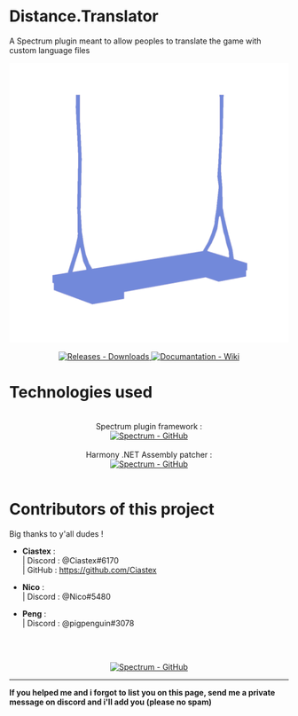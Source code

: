 # Distance.Translator
A Spectrum plugin meant to allow peoples to translate the game with custom language files

![Repository logo](logo.png "Repository logo")

<p align="center">
  <a href="https://github.com/REHERC/Distance.Translator/releases">
    <img src="https://img.shields.io/badge/Releases-Downloads-4BC51D.svg" alt="Releases - Downloads" />
  </a>
  <a href="https://github.com/REHERC/Distance.Translator/wiki">
    <img src="https://img.shields.io/badge/Documentation-Wiki-4BC51D.svg" alt="Documantation - Wiki" />
  </a>
</p>


# Technologies used
<center>
<br>Spectrum plugin framework : <br>
<a href="https://github.com/Ciastex/Spectrum"><img src="https://img.shields.io/badge/Ciastex/Spectrum-GitHub-268CCC.svg" alt="Spectrum - GitHub" /></a><br>
<br>Harmony .NET Assembly patcher : <br>
<a href="https://github.com/pardeike/Harmony"><img src="https://img.shields.io/badge/Pardeike/Harmony-GitHub-268CCC.svg" alt="Spectrum - GitHub" /></a><br>
</center>
<br>

# Contributors of this project
Big thanks to y'all dudes !
- <b>Ciastex</b> :
<BR> |	Discord : @Ciastex#6170
<BR> |	GitHub : https://github.com/Ciastex

- <b>Nico</b> :
<BR> |	Discord : @Nico#5480

- <b>Peng</b> :
<BR> |	Discord : @pigpenguin#3078

<br><br>
<center><a href="https://discordapp.com/invite/Distance"><img src="https://img.shields.io/badge/Distance%20discord%20server-Discord%20invitation-7289da.svg" alt="Spectrum - GitHub" /></a></center>

-----
<b>If you helped me and i forgot to list you on this page, send me a private message on discord and i'll add you (please no spam)</b>
